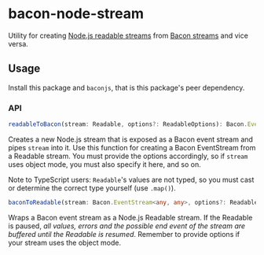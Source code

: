 # bacon-node-stream

Utility for creating [Node.js readable streams](https://nodejs.org/api/stream.html#stream_readable_streams) from [Bacon streams](http://baconjs.github.io/) and vice versa.

## Usage

Install this package and `baconjs`, that is this package's peer dependency.

### API

```typescript
readableToBacon(stream: Readable, options?: ReadableOptions): Bacon.EventStream<any, any>
```

Creates a new Node.js stream that is exposed as a Bacon event stream and pipes `stream` into it. Use this function for creating a Bacon EventStream from a Readable stream. You must provide the options accordingly, so if `stream` uses object mode, you must also specify it here, and so on. 

Note to TypeScript users: `Readable`'s values are not typed, so you must cast or determine the correct type yourself (use `.map()`).

```typescript
baconToReadable(stream: Bacon.EventStream<any, any>, options?: ReadableOptions): Readable {
```

Wraps a Bacon event stream as a Node.js Readable stream. If the Readable is paused, _all values, errors and the possible end event of the stream are buffered until the Readable is resumed_. Remember to provide options if your stream uses the object mode.
